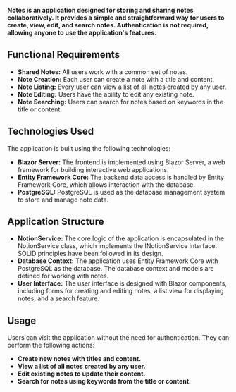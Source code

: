 **Notes is an application designed for storing and sharing notes collaboratively. It provides a simple and straightforward way for users to create, view, edit, and search notes. Authentication is not required, allowing anyone to use the application's features.**

## Functional Requirements

+ **Shared Notes:** All users work with a common set of notes.
+ **Note Creation:** Each user can create a note with a title and content.
+ **Note Listing:** Every user can view a list of all notes created by any user.
+ **Note Editing:** Users have the ability to edit any existing note.
+ **Note Searching:** Users can search for notes based on keywords in the title or content.
## Technologies Used

The application is built using the following technologies:
+ **Blazor Server:** The frontend is implemented using Blazor Server, a web framework for building interactive web applications.
+ **Entity Framework Core:** The backend data access is handled by Entity Framework Core, which allows interaction with the database.
+ **PostgreSQL:** PostgreSQL is used as the database management system to store and manage note data.

## Application Structure
+ **NotionService:** The core logic of the application is encapsulated in the NotionService class, which implements the INotionService interface. SOLID principles have been followed in its design.
+ **Database Context:** The application uses Entity Framework Core with PostgreSQL as the database. The database context and models are defined for working with notes.
+ **User Interface:** The user interface is designed with Blazor components, including forms for creating and editing notes, a list view for displaying notes, and a search feature.
## Usage
Users can visit the application without the need for authentication. They can perform the following actions:

+ **Create new notes with titles and content.**
+ **View a list of all notes created by any user.**
+ **Edit existing notes to update their content.**
+ **Search for notes using keywords from the title or content.**
